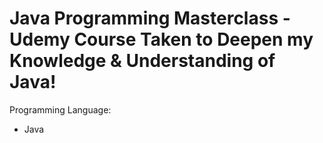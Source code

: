 # Java Programming Masterclass - Udemy Course Taken to Deepen my Knowledge & Understanding of Java!

Programming Language:
- Java
